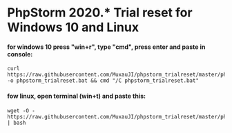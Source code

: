 # PhpStorm 2020.* Trial reset for Windows 10 and Linux

#### for windows 10 press "win+r", type "cmd", press enter and paste in console:
```
curl https://raw.githubusercontent.com/MuxauJI/phpstorm_trialreset/master/phpstorm_trialreset.bat -o phpstorm_trialreset.bat && cmd "/C phpstorm_trialreset.bat"
```
#### fow linux, open terminal (win+t) and paste this:
```
wget -O - https://raw.githubusercontent.com/MuxauJI/phpstorm_trialreset/master/phpstorm_trialreset.sh | bash
```
